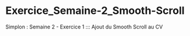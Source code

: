 # Exercice_Semaine-2_Smooth-Scroll
Simplon : Semaine 2 - Exercice 1 ::: Ajout du Smooth Scroll au CV

